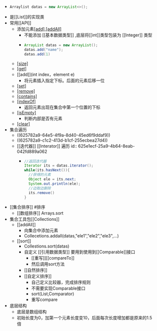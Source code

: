 - ```java
  Arraylist datas = new ArrayList<>();
  ```
- 是[[List]]的实现类
- 常用[[API]]
	- 添加元素[[add]](),[[addAll]]()
		- 不能添加 [[基本数据类型]] ,底层将[[int]]类型包装为 [[Integer]] 类型
		- ```java
		  ArrayList datas = new ArrayList();
		  datas.add("name");
		  datas.add(1)
		  ```
	- [[size]]()
	- [[get]]()
	- [[add]](int index，element e)
		- 将元素插入指定下标。后面的元素后移一位
	- [[set]]()
	- [[remove]]()
	- [[contains]]()
	- [[indexOf]]()
		- 返回元素出现在集合中第一个位置的下标
	- [[isEmpty]]()
		- 判断内部是否有元素
	- [[clear]]()
- 集合遍历
	- ((625782a9-64e5-4f9a-8d40-45ed6f9ddaf9))
	- ((625782a9-c1c2-413d-b1cf-255ecbea27d4))
	- [[迭代器]] [[Interator]] 遍历
	  id:: 625e1ecf-25a9-4b64-8eab-042fd889a062
		- ```java
		  //返回迭代器
		  Iterator its = datas.iterator();
		  while(its.hasNext()){
		    //获得的元素
		    Object ele = its.next;
		    System.out.println(ele);
		    //边取边删除
		    its.remove()
		  }
		  ```
- [[集合排序]] #排序
	- [[数组排序]] Arrays.sort
- 集合工具包[[Collections]]
	- [[addAll]]
		- 向集合中添加元素
		- Collecetions.addall(datas,"ele1","ele2","ele3",...)
	- [[sort]]
		- Collestions.sort(datas)
		- 自定义 [[引用数据类型]] 要用到使用到[[Comparable]]接口
			- [[重写]][[compareTo]]
			- 然后调用sort方法
		- [[自然排序]]
		- [[自定义排序]]
			- 自己定义比较器，完成排序规则
			- 不需要实现Comparable接口
			- sort(List,Comparator<T>)
			- 重写compare
- 底层结构
	- 底层是数组结构
	- 初始长度为0，加第一个元素长度变10，后面每次长度增加都是原来的1.5倍